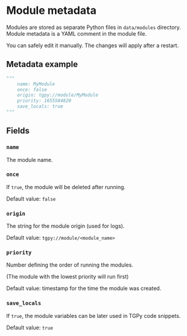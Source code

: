 # Module metadata

Modules are stored as separate Python files in `data/modules` directory. Module metadata is a YAML comment in the module file.

You can safely edit it manually. The changes will apply after a restart.

## Metadata example

```python
"""
    name: MyModule
    once: false
    origin: tgpy://module/MyModule
    priority: 1655584820
    save_locals: true
"""
```

## Fields

### `name`

The module name.

### `once`

If `true`, the module will be deleted after running.

Default value: `false`

### `origin`

The string for the module origin (used for logs).

Default value: `tgpy://module/<module_name>`

### `priority`

Number defining the order of running the modules.

(The module with the lowest priority will run first)

Default value: timestamp for the time the module was created.

### `save_locals`

If `true`, the module variables can be later used in TGPy code snippets.

Default value: `true`
